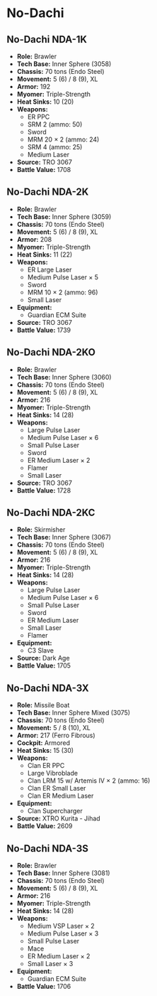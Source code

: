 # No-Dachi
## No-Dachi NDA-1K
- **Role:** Brawler
- **Tech Base:** Inner Sphere (3058)
- **Chassis:** 70 tons (Endo Steel)
- **Movement:** 5 (6) / 8 (9), XL
- **Armor:** 192
- **Myomer:** Triple-Strength
- **Heat Sinks:** 10 (20)
- **Weapons:**
  - ER PPC
  - SRM 2 (ammo: 50)
  - Sword
  - MRM 20 × 2 (ammo: 24)
  - SRM 4 (ammo: 25)
  - Medium Laser
- **Source:** TRO 3067
- **Battle Value:** 1708

## No-Dachi NDA-2K
- **Role:** Brawler
- **Tech Base:** Inner Sphere (3059)
- **Chassis:** 70 tons (Endo Steel)
- **Movement:** 5 (6) / 8 (9), XL
- **Armor:** 208
- **Myomer:** Triple-Strength
- **Heat Sinks:** 11 (22)
- **Weapons:**
  - ER Large Laser
  - Medium Pulse Laser × 5
  - Sword
  - MRM 10 × 2 (ammo: 96)
  - Small Laser
- **Equipment:**
  - Guardian ECM Suite
- **Source:** TRO 3067
- **Battle Value:** 1739

## No-Dachi NDA-2KO
- **Role:** Brawler
- **Tech Base:** Inner Sphere (3060)
- **Chassis:** 70 tons (Endo Steel)
- **Movement:** 5 (6) / 8 (9), XL
- **Armor:** 216
- **Myomer:** Triple-Strength
- **Heat Sinks:** 14 (28)
- **Weapons:**
  - Large Pulse Laser
  - Medium Pulse Laser × 6
  - Small Pulse Laser
  - Sword
  - ER Medium Laser × 2
  - Flamer
  - Small Laser
- **Source:** TRO 3067
- **Battle Value:** 1728

## No-Dachi NDA-2KC
- **Role:** Skirmisher
- **Tech Base:** Inner Sphere (3067)
- **Chassis:** 70 tons (Endo Steel)
- **Movement:** 5 (6) / 8 (9), XL
- **Armor:** 216
- **Myomer:** Triple-Strength
- **Heat Sinks:** 14 (28)
- **Weapons:**
  - Large Pulse Laser
  - Medium Pulse Laser × 6
  - Small Pulse Laser
  - Sword
  - ER Medium Laser
  - Small Laser
  - Flamer
- **Equipment:**
  - C3 Slave
- **Source:** Dark Age
- **Battle Value:** 1705

## No-Dachi NDA-3X
- **Role:** Missile Boat
- **Tech Base:** Inner Sphere Mixed (3075)
- **Chassis:** 70 tons (Endo Steel)
- **Movement:** 5 / 8 (10), XL
- **Armor:** 217 (Ferro Fibrous)
- **Cockpit:** Armored
- **Heat Sinks:** 15 (30)
- **Weapons:**
  - Clan ER PPC
  - Large Vibroblade
  - Clan LRM 15 w/ Artemis IV × 2 (ammo: 16)
  - Clan ER Small Laser
  - Clan ER Medium Laser
- **Equipment:**
  - Clan Supercharger
- **Source:** XTRO Kurita - Jihad
- **Battle Value:** 2609

## No-Dachi NDA-3S
- **Role:** Brawler
- **Tech Base:** Inner Sphere (3081)
- **Chassis:** 70 tons (Endo Steel)
- **Movement:** 5 (6) / 8 (9), XL
- **Armor:** 216
- **Myomer:** Triple-Strength
- **Heat Sinks:** 14 (28)
- **Weapons:**
  - Medium VSP Laser × 2
  - Medium Pulse Laser × 3
  - Small Pulse Laser
  - Mace
  - ER Medium Laser × 2
  - Small Laser × 3
- **Equipment:**
  - Guardian ECM Suite
- **Battle Value:** 1706


